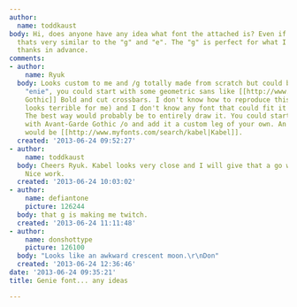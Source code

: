 ```yaml
---
author:
  name: toddkaust
body: Hi, does anyone have any idea what font the attached is? Even if you know something
  thats very similar to the "g" and "e". The "g" is perfect for what I require. Many
  thanks in advance.
comments:
- author:
    name: Ryuk
  body: Looks custom to me and /g totally made from scratch but could be wrong. For
    "enie", you could start with some geometric sans like [[http://www.myfonts.com/fonts/itc/avant-garde-gothic|Avant-Garde
    Gothic]] Bold and cut crossbars. I don't know how to reproduce this /g (which
    looks terrible for me) and I don't know any font that could fit it unfortunately.
    The best way would probably be to entirely draw it. You could start for instance
    with Avant-Garde Gothic /o and add it a custom leg of your own. An easy alternative
    would be [[http://www.myfonts.com/search/kabel|Kabel]].
  created: '2013-06-24 09:52:27'
- author:
    name: toddkaust
  body: Cheers Ryuk. Kabel looks very close and I will give that a go with some adjustments.
    Nice work.
  created: '2013-06-24 10:03:02'
- author:
    name: defiantone
    picture: 126244
  body: that g is making me twitch.
  created: '2013-06-24 11:11:48'
- author:
    name: donshottype
    picture: 126100
  body: "Looks like an awkward crescent moon.\r\nDon"
  created: '2013-06-24 12:36:46'
date: '2013-06-24 09:35:21'
title: Genie font... any ideas

---
```

